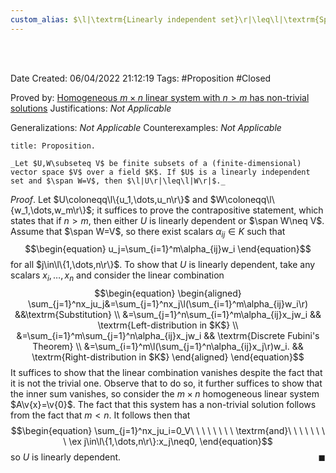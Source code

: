 ```yaml
---
custom_alias: $\l|\textrm{Linearly independent set}\r|\leq\l|\textrm{Spanning set}\r|$ (finite-dim.)
---
```


<br />
<br />

Date Created: 06/04/2022 21:12:19
Tags: #Proposition #Closed

Proved by: [Homogeneous $m\times n$ linear system with $n>m$ has non-trivial solutions](Homogeneous%20linear%20system%20with%20more%20unknowns%20than%20equations%20has%20non-trivial%20solutions.md)
Justifications: _Not Applicable_

Generalizations: _Not Applicable_
Counterexamples: _Not Applicable_

``` ad-Proposition
title: Proposition.

_Let $U,W\subseteq V$ be finite subsets of a (finite-dimensional) vector space $V$ over a field $K$. If $U$ is a linearly independent set and $\span W=V$, then $\l|U\r|\leq\l|W\r|$._

```

_Proof_. Let $U\coloneqq\l\{u_1,\dots,u_n\r\}$ and $W\coloneqq\l\{w_1,\dots,w_m\r\}$; it suffices to prove the contrapositive statement, which states that if $n>m$, then either $U$ is linearly dependent or $\span W\neq V$. Assume that $\span W=V$, so there exist scalars $\alpha_{ij}\in K$ such that
$$\begin{equation}
    u_j=\sum_{i=1}^m\alpha_{ij}w_i
\end{equation}$$
for all $j\in\l\{1,\dots,n\r\}$. To show that $U$ is linearly dependent, take any scalars $x_i,\dots,x_n$ and consider the linear combination
$$\begin{equation}
    \begin{aligned}
        \sum_{j=1}^nx_ju_j&=\sum_{j=1}^nx_j\l(\sum_{i=1}^m\alpha_{ij}w_i\r) &&\textrm{Substitution} \\
        &=\sum_{j=1}^n\sum_{i=1}^m\alpha_{ij}x_jw_i && \textrm{Left-distribution in $K$} \\
        &=\sum_{i=1}^m\sum_{j=1}^n\alpha_{ij}x_jw_i && \textrm{Discrete Fubini's Theorem} \\
        &=\sum_{i=1}^m\l(\sum_{j=1}^n\alpha_{ij}x_j\r)w_i. && \textrm{Right-distribution in $K$}
    \end{aligned}
\end{equation}$$
It suffices to show that the linear combination vanishes despite the fact that it is not the trivial one. Observe that to do so, it further suffices to show that the inner sum vanishes, so consider the $m\times n$ homogeneous linear system $A\v{x}=\v{0}$. The fact that this system has a non-trivial solution follows from the fact that $m<n$. It follows then that
$$\begin{equation}
    \sum_{j=1}^nx_ju_i=0_V\ \ \ \ \ \ \ \ \textrm{and}\ \ \ \ \ \ \ \ \ex j\in\l\{1,\dots,n\r\}:x_j\neq0,
\end{equation}$$
so $U$ is linearly dependent.<span style="float:right;">$\blacksquare$</span>
